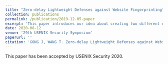 ```yaml
---
title: "Zero-delay Lightweight Defenses against Website Fingerprinting"
collection: publications
permalink: /publication/2019-12-05-paper
excerpt: 'This paper introduces our idea about creating two different defenses against Website Fingerprinting Attack.'
date: 2020-08-12
venue: '29th USENIX Security Symposium'
paperurl: ''
citation: 'GONG J, WANG T. Zero-delay Lightweight Defenses against Website Fingerprinting. In <i>29th USENIX Security Symposium (2020)</i>.'
---
```

This paper has been accepted by USENIX Security 2020. 


